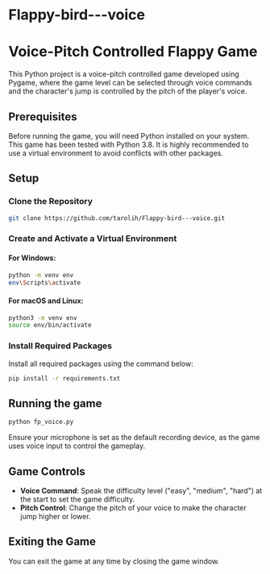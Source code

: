 # Flappy-bird---voice
# Voice-Pitch Controlled Flappy Game

This Python project is a voice-pitch controlled game developed using Pygame, where the game level can be selected through voice commands and the character's jump is controlled by the pitch of the player's voice.

## Prerequisites

Before running the game, you will need Python installed on your system. This game has been tested with Python 3.8. It is highly recommended to use a virtual environment to avoid conflicts with other packages.

## Setup

### Clone the Repository

```bash
git clone https://github.com/tarolih/Flappy-bird---voice.git
```

### Create and Activate a Virtual Environment

#### For Windows:

```bash
python -m venv env
env\Scripts\activate
```

#### For macOS and Linux:

```bash
python3 -m venv env
source env/bin/activate
```

### Install Required Packages

Install all required packages using the command below:

```bash
pip install -r requirements.txt
```

## Running the game

```bash
python fp_voice.py
```

Ensure your microphone is set as the default recording device, as the game uses voice input to control the gameplay.

## Game Controls

- **Voice Command**: Speak the difficulty level ("easy", "medium", "hard") at the start to set the game difficulty.
- **Pitch Control**: Change the pitch of your voice to make the character jump higher or lower.

## Exiting the Game

You can exit the game at any time by closing the game window.
